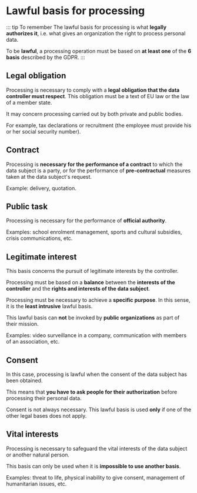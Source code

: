# Lawful basis for processing

::: tip To remember
The lawful basis for processing is what **legally authorizes it**,
i.e. what gives an organization the right to process personal data.

To be **lawful**, a processing operation must be based on **at least one** of the **6 basis** described by the GDPR.
:::

## Legal obligation

Processing is necessary to comply with a **legal obligation that the data controller must respect**.
This obligation must be a text of EU law or the law of a member state.

It may concern processing carried out by both private and public bodies.

For example, tax declarations or recruitment (the employee must provide his or her social security number).

## Contract

Processing is **necessary for the performance of a contract** to which the data subject is a party, or for the performance of **pre-contractual** measures taken at the data subject's request.

Example: delivery, quotation.

## Public task

Processing is necessary for the performance of **official authority**.

Examples: school enrolment management, sports and cultural subsidies, crisis communications, etc.

## Legitimate interest

This basis concerns the pursuit of legitimate interests by the controller.

Processing must be based on a **balance** between the **interests of the controller** and the **rights and interests of the data subject**.

Processing must be necessary to achieve a **specific purpose**.
In this sense, it is the **least intrusive** lawful basis.

This lawful basis can **not** be invoked by **public organizations** as part of their mission.

Examples: video surveillance in a company, communication with members of an association, etc.

## Consent

In this case, processing is lawful when the consent of the data subject has been obtained.

This means that **you have to ask people for their authorization** before processing their personal data.

Consent is not always necessary. This lawful basis is used **only** if one of the other legal bases does not apply.

## Vital interests

Processing is necessary to safeguard the vital interests of the data subject or another natural person.

This basis can only be used when it is **impossible to use another basis**.

Examples: threat to life, physical inability to give consent, management of humanitarian issues, etc.